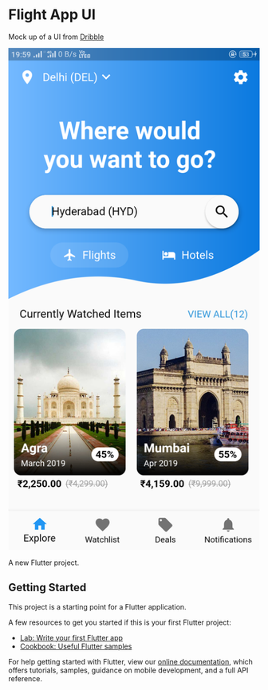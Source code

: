 # Flight App UI

Mock up of a UI from [Dribble](https://dribbble.com/shots/5662956-Flight-Tickets-Deal-Tracker-App-Day-340-365-Project365)

![Screenshot](flutter_04.png)

A new Flutter project.

## Getting Started

This project is a starting point for a Flutter application.

A few resources to get you started if this is your first Flutter project:

- [Lab: Write your first Flutter app](https://flutter.io/docs/get-started/codelab)
- [Cookbook: Useful Flutter samples](https://flutter.io/docs/cookbook)

For help getting started with Flutter, view our
[online documentation](https://flutter.io/docs), which offers tutorials,
samples, guidance on mobile development, and a full API reference.

